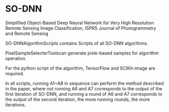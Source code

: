 # SO-DNN
Simplified Object-Based Deep Neural Network for Very High Resolution Remote Sensing Image Classification, ISPRS Journal of Photogrammetry and Remote Sensing

SO-DNNAlgorithmScripts contains Scripts of all SO-DNN algorithms.

PixelSampleSelecterToolscan generate pixle-based samples for algorithm operation.

For the python script of the algorithm, TensorFlow and SCIKit-image are required.


In all scripts, running A1~A8 in sequence can perform the method described in the paper, where not running A6 and A7 corresponds to the output of the first iteration of SO-DNN, and running a round of A6 and A7 corresponds to the output of the second iteration, the more running rounds, the more iterations.







